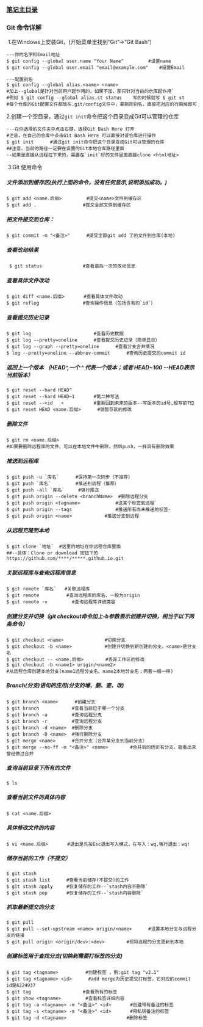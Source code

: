 ### [笔记主目录](https://mylyd.github.io/myhome.html)

### Git 命令详解

​	1.在Windows上安装Git，(开始菜单里找到“Git”->“Git Bash”)

```shell
---你的名字和Email地址
$ git config --global user.name "Your Name"			#设置name
$ git config --global user.email "email@example.com"	#设置Email

---配置别名
$ git config --global alias.<name> <name>    
#加上--global是针对当前用户起作用的，如果不加，那只针对当前的仓库起作用`
#例如 $ git config --global alias.st status    写的时候就写 $ git st 
#每个仓库的Git配置文件都放在.git/config文件中，要删除别名，直接把对应的行删掉即可
```

​	2.创建一个空目录，通过`git init`命令把这个目录变成Git可以管理的仓库

```shell
---在你选择的文件夹中点击右键，选择Git Bash Here 打开
#注意，在自己的仓库中点击Git Bash Here 可以直接对该仓库进行操作
$ git init		#通过git init命令把这个目录变成Git可以管理的仓库
##注意，当前的路径一定要在设置的Git本地仓库路径里面
--如果是直接从远程拉下来的，需要在`init`好的文件里面直接clone <html地址>
```

​	 3.Git 使用命令

##### 			文件添加到缓存区(执行上面的命令，没有任何显示,说明添加成功。)
```shell
$ git add <name.后缀>			#提交<name>文件到缓存区
$ git add .  				#提交全部文件到缓存区
```
##### 			把文件提交到仓库：
```shell
$ git commit -m "<备注>"   	#提交全部git add 了的文件到仓库(本地)
```
#####   			查看改动结果
```shell
 $ git status				#查看最后一次的改动信息
```

##### 			查看具体文件改动
```shell
$ git diff <name.后缀> 	   #查看具体文件改动
$ git reflog				#查询操作信息（包括含有的`id`）
```

##### 			查看提交历史记录
```shell
$ git log						#查看历史数据
$ git log --pretty=oneline   	#查看提交历史记录（简单显示）
$ git log --graph --pretty=oneline		#查看分支合并情况
$ log --pretty=oneline --abbrev-commit		#查询历史提交的commit id
```
##### 			返回上一个版本 （HEAD^,一个 ^ 代表一个版本；或者 HEAD~100 --HEAD表示当前版本）
```shell
$ git reset --hard HEAD^
$ git reset --hard HEAD~1		#第二种写法
$ git reset --<id	>			#重新回到未来的版本--写版本的id号,般写前7位
$ git reset HEAD <name.后缀>		#销暂存区的修改
```
##### 			删除文件
```shell
$ git rm <name.后缀>       
#如果要删除远程库的文件、可以在本地文件中删除，然后push，一样具有删除效果
```
##### 			推送到远程库
```shell
$ git push -u `库名`		#保持第一次同步（不推荐）
$ git push `库名`			#推送到远程（推荐）
$ git push -all `库名`  	 #强行推送
$ git push origin --delete <branchName>  #删除远程分支
$ git push origin <tagname>    			#送某个标签到远程`
$ git push origin --tags      			#推送所有尚未推送的标签·
$ git push origin <name>			#推送分支到远程
```
##### 			从远程克隆到本地
```shell
$ git clone `地址`  #这里的地址在你远程仓库里面
##--具体：Clone or download 按钮下的 https://github.com/****/*****.github.io.git
```

##### 			关联远程库与查询远程库信息
```shell
$ git remote `库名`   #关联远程库
$ git remote          #查询远程库的库名，一般为origin
$ git remote -v         #查询远程库详细类容
```
##### 			创建分支并切换（git checkout命令加上-b参数表示创建并切换，相当于以下两条命令）
```shell
$ git checkout <name>     			#切换分支
$ git checkout -b <name>   			#创建并切换到新创建的分支，<name>是分支名
$ git checkout -- <name.后缀>		   #丢弃工作区的修改
$ git checkout -b <name1> origin/<name2>		
#从远程仓库创建本地分支(name1远程分支名、name2本地分支名；两者一般一样)
```
##### 			Branch(分支)语句的应用(分支的增、删、查、改)
```shell
$ git branch <name>      #创建分支
$ git branch 			#查看当前位于哪一个分支
$ git branch -a  		#查询远程分支
$ git branch -r         #查询远程分支
$ git branch -d <name>	#删除分支
$ git branch -D <name> 	#强行删除分支
$ git merge <name>		#合并分支（合并某分支到当前分支）
$ git merge --no-ff -m "<备注>" <name>		#合并后的历史有分支，能看出来曾经做过合并
```
##### 			查询当前目录下所有的文件	
```shell
$ ls
```
##### 			查看当前文件的具体内容
```shell
$ cat <name.后缀>
```
##### 			具体修改文件的内容
```shell
$ vi <name.后缀> 		 #退出是先按Esc退出写入模式，在写入：wq,强行退出：wq!
```
##### 			储存当前的工作（不提交）
```shell
$ git stash
$ git stash list      #查看当前储存(不提交)的工作
$ git stash apply     #恢复储存的工作--`stash内容不删除`
$ git stash pop       #恢复储存的工作--`stash内容删除`
```
##### 			抓取最新提交的分支
```shell
$ git pull 
$ git pull --set-upstream <name> origin/<name>  	#设置本地分支与远程分支的链接
$ git pull origin <origin/dev>:<dev>        #现将远程的分支更新到本地
```
##### 			创建标签用于查找分支(切换到需要打标签的分支)
```shell
$ git tag <tagname>			 #创建标签 ，例:git tag "v2.1"
$ git tag <tagname> <id>  	  #add merge为历史提交打标签，它对应的commit id是6224937
$ git tag         			#查看所有的标签
$ git show <tagname>  		 #查看标签详细内容
$ git tag -a <tagname> -m "<备注>" <id>  		#创建带有备注的标签
$ git tag -s <tagname> -m "<备注>" <id>  		#用私钥备注的标签
$ git tag -d <tagname>      				#删除标签
```